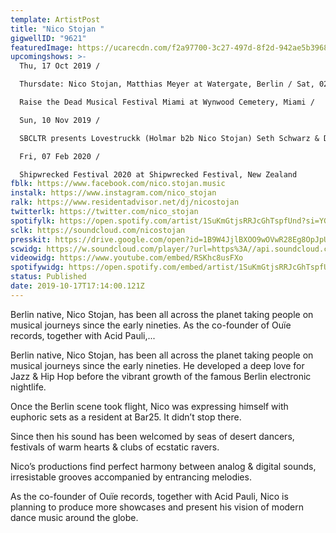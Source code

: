 ```yaml
---
template: ArtistPost
title: "Nico Stojan "
gigwellID: "9621"
featuredImage: https://ucarecdn.com/f2a97700-3c27-497d-8f2d-942ae5b39683/-/crop/1069x385/90,4/-/preview/
upcomingshows: >-
  Thu, 17 Oct 2019 /

  Thursdate: Nico Stojan, Matthias Meyer at Watergate, Berlin / Sat, 02 Nov 2019 /

  Raise the Dead Musical Festival Miami at Wynwood Cemetery, Miami /

  Sun, 10 Nov 2019 /

  SBCLTR presents Lovestruckk (Holmar b2b Nico Stojan) Seth Schwarz & Dead Tones at Le Jardin, Los Angeles /

  Fri, 07 Feb 2020 /

  Shipwrecked Festival 2020 at Shipwrecked Festival, New Zealand
fblk: https://www.facebook.com/nico.stojan.music
instalk: https://www.instagram.com/nico_stojan
ralk: https://www.residentadvisor.net/dj/nicostojan
twitterlk: https://twitter.com/nico_stojan
spotifylk: https://open.spotify.com/artist/1SuKmGtjsRRJcGhTspfUnd?si=YGGQjDCfRZ2F3HQBncC43g
sclk: https://soundcloud.com/nicostojan
presskit: https://drive.google.com/open?id=1B9W4JjlBXOO9wOVwR28Eg8OpJpUsr-FQ
scwidg: https://w.soundcloud.com/player/?url=https%3A//api.soundcloud.com/playlists/788030358&color=%23ff5500&auto_play=false&hide_related=false&show_comments=true&show_user=true&show_reposts=false&show_teaser=true&visual=true
videowidg: https://www.youtube.com/embed/RSKhc8usFXo
spotifywidg: https://open.spotify.com/embed/artist/1SuKmGtjsRRJcGhTspfUnd
status: Published
date: 2019-10-17T17:14:00.121Z
---
```

Berlin native, Nico Stojan, has been all across the planet taking people on musical journeys since the early nineties. As the co-founder of Ouïe records, together with Acid Pauli,...



Berlin native, Nico Stojan, has been all across the planet taking people on musical journeys since the early nineties. He developed a deep love for Jazz & Hip Hop before the vibrant growth of the famous Berlin electronic nightlife.

Once the Berlin scene took flight, Nico was expressing himself with euphoric sets as a resident at Bar25. It didn’t stop there.

Since then his sound has been welcomed by seas of desert dancers, festivals of warm hearts & clubs of ecstatic ravers.

Nico’s productions find perfect harmony between analog & digital sounds, irresistable grooves accompanied by entrancing melodies.

As the co-founder of Ouïe records, together with Acid Pauli, Nico is planning to produce more showcases and present his vision of modern dance music around the globe.
